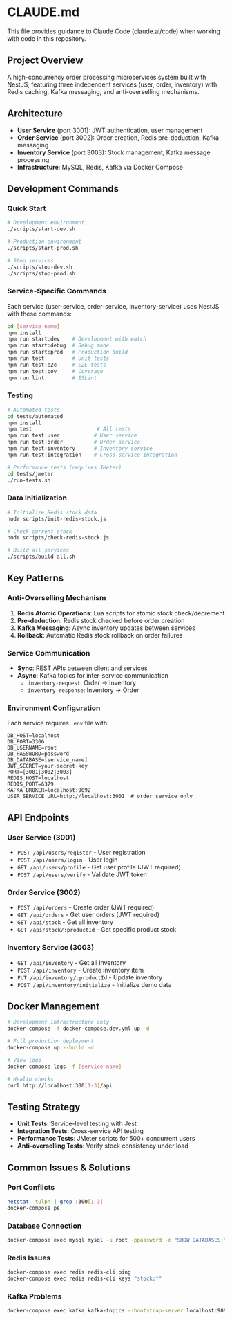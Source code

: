 # CLAUDE.md

This file provides guidance to Claude Code (claude.ai/code) when working with code in this repository.

## Project Overview

A high-concurrency order processing microservices system built with NestJS, featuring three independent services (user, order, inventory) with Redis caching, Kafka messaging, and anti-overselling mechanisms.

## Architecture

- **User Service** (port 3001): JWT authentication, user management
- **Order Service** (port 3002): Order creation, Redis pre-deduction, Kafka messaging
- **Inventory Service** (port 3003): Stock management, Kafka message processing
- **Infrastructure**: MySQL, Redis, Kafka via Docker Compose

## Development Commands

### Quick Start
```bash
# Development environment
./scripts/start-dev.sh

# Production environment  
./scripts/start-prod.sh

# Stop services
./scripts/stop-dev.sh
./scripts/stop-prod.sh
```

### Service-Specific Commands

Each service (user-service, order-service, inventory-service) uses NestJS with these commands:

```bash
cd [service-name]
npm install
npm run start:dev    # Development with watch
npm run start:debug  # Debug mode
npm run start:prod   # Production build
npm run test         # Unit tests
npm run test:e2e     # E2E tests
npm run test:cov     # Coverage
npm run lint         # ESLint
```

### Testing

```bash
# Automated tests
cd tests/automated
npm install
npm test                     # All tests
npm run test:user           # User service
npm run test:order          # Order service  
npm run test:inventory      # Inventory service
npm run test:integration    # Cross-service integration

# Performance tests (requires JMeter)
cd tests/jmeter
./run-tests.sh
```

### Data Initialization

```bash
# Initialize Redis stock data
node scripts/init-redis-stock.js

# Check current stock
node scripts/check-redis-stock.js

# Build all services
./scripts/build-all.sh
```

## Key Patterns

### Anti-Overselling Mechanism
1. **Redis Atomic Operations**: Lua scripts for atomic stock check/decrement
2. **Pre-deduction**: Redis stock checked before order creation
3. **Kafka Messaging**: Async inventory updates between services
4. **Rollback**: Automatic Redis stock rollback on order failures

### Service Communication
- **Sync**: REST APIs between client and services
- **Async**: Kafka topics for inter-service communication
  - `inventory-request`: Order → Inventory
  - `inventory-response`: Inventory → Order

### Environment Configuration
Each service requires `.env` file with:
```env
DB_HOST=localhost
DB_PORT=3306
DB_USERNAME=root
DB_PASSWORD=password
DB_DATABASE=[service_name]
JWT_SECRET=your-secret-key
PORT=[3001|3002|3003]
REDIS_HOST=localhost
REDIS_PORT=6379
KAFKA_BROKER=localhost:9092
USER_SERVICE_URL=http://localhost:3001  # order service only
```

## API Endpoints

### User Service (3001)
- `POST /api/users/register` - User registration
- `POST /api/users/login` - User login
- `GET /api/users/profile` - Get user profile (JWT required)
- `POST /api/users/verify` - Validate JWT token

### Order Service (3002)
- `POST /api/orders` - Create order (JWT required)
- `GET /api/orders` - Get user orders (JWT required)
- `GET /api/stock` - Get all inventory
- `GET /api/stock/:productId` - Get specific product stock

### Inventory Service (3003)
- `GET /api/inventory` - Get all inventory
- `POST /api/inventory` - Create inventory item
- `PUT /api/inventory/:productId` - Update inventory
- `POST /api/inventory/initialize` - Initialize demo data

## Docker Management

```bash
# Development infrastructure only
docker-compose -f docker-compose.dev.yml up -d

# Full production deployment
docker-compose up --build -d

# View logs
docker-compose logs -f [service-name]

# Health checks
curl http://localhost:300[1-3]/api
```

## Testing Strategy

- **Unit Tests**: Service-level testing with Jest
- **Integration Tests**: Cross-service API testing
- **Performance Tests**: JMeter scripts for 500+ concurrent users
- **Anti-overselling Tests**: Verify stock consistency under load

## Common Issues & Solutions

### Port Conflicts
```bash
netstat -tulpn | grep :300[1-3]
docker-compose ps
```

### Database Connection
```bash
docker-compose exec mysql mysql -u root -ppassword -e "SHOW DATABASES;"
```

### Redis Issues
```bash
docker-compose exec redis redis-cli ping
docker-compose exec redis redis-cli keys "stock:*"
```

### Kafka Problems
```bash
docker-compose exec kafka kafka-topics --bootstrap-server localhost:9092 --list
```